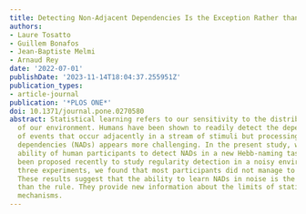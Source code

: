 ```yaml
---
title: Detecting Non-Adjacent Dependencies Is the Exception Rather than the Rule
authors:
- Laure Tosatto
- Guillem Bonafos
- Jean-Baptiste Melmi
- Arnaud Rey
date: '2022-07-01'
publishDate: '2023-11-14T18:04:37.255951Z'
publication_types:
- article-journal
publication: '*PLOS ONE*'
doi: 10.1371/journal.pone.0270580
abstract: Statistical learning refers to our sensitivity to the distributional properties
  of our environment. Humans have been shown to readily detect the dependency relationship
  of events that occur adjacently in a stream of stimuli but processing non-adjacent
  dependencies (NADs) appears more challenging. In the present study, we tested the
  ability of human participants to detect NADs in a new Hebb-naming task that has
  been proposed recently to study regularity detection in a noisy environment. In
  three experiments, we found that most participants did not manage to extract NADs.
  These results suggest that the ability to learn NADs in noise is the exception rather
  than the rule. They provide new information about the limits of statistical learning
  mechanisms.
---
```

